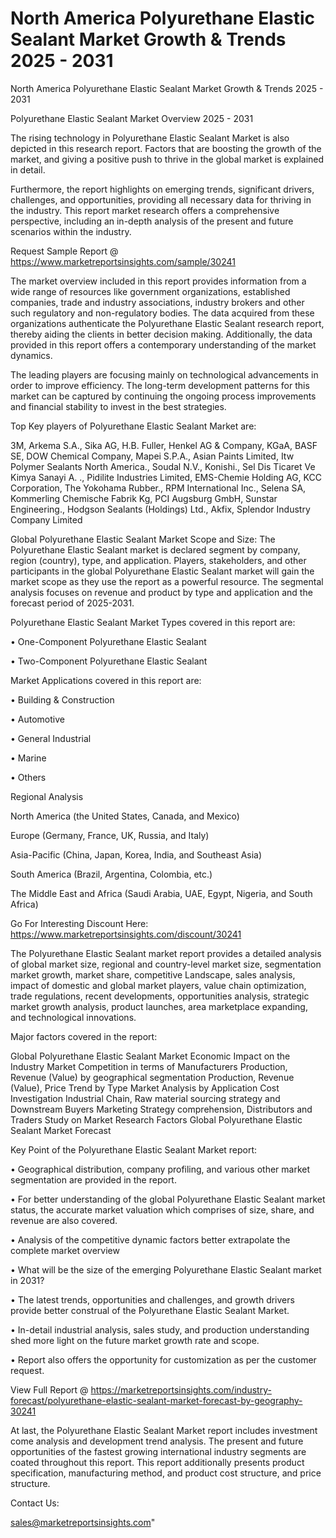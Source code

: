 # North America Polyurethane Elastic Sealant Market Growth & Trends 2025 - 2031
North America Polyurethane Elastic Sealant Market Growth & Trends 2025 - 2031

Polyurethane Elastic Sealant Market Overview 2025 - 2031

The rising technology in Polyurethane Elastic Sealant Market is also depicted in this research report. Factors that are boosting the growth of the market, and giving a positive push to thrive in the global market is explained in detail.

Furthermore, the report highlights on emerging trends, significant drivers, challenges, and opportunities, providing all necessary data for thriving in the industry. This report market research offers a comprehensive perspective, including an in-depth analysis of the present and future scenarios within the industry.

Request Sample Report @ https://www.marketreportsinsights.com/sample/30241

The market overview included in this report provides information from a wide range of resources like government organizations, established companies, trade and industry associations, industry brokers and other such regulatory and non-regulatory bodies. The data acquired from these organizations authenticate the Polyurethane Elastic Sealant research report, thereby aiding the clients in better decision making. Additionally, the data provided in this report offers a contemporary understanding of the market dynamics.

The leading players are focusing mainly on technological advancements in order to improve efficiency. The long-term development patterns for this market can be captured by continuing the ongoing process improvements and financial stability to invest in the best strategies.

Top Key players of Polyurethane Elastic Sealant Market are:

3M, Arkema S.A., Sika AG, H.B. Fuller, Henkel AG & Company, KGaA, BASF SE, DOW Chemical Company, Mapei S.P.A., Asian Paints Limited, Itw Polymer Sealants North America., Soudal N.V., Konishi., Sel Dis Ticaret Ve Kimya Sanayi A. ., Pidilite Industries Limited, EMS-Chemie Holding AG, KCC Corporation, The Yokohama Rubber., RPM International Inc., Selena SA, Kommerling Chemische Fabrik Kg, PCI Augsburg GmbH, Sunstar Engineering., Hodgson Sealants (Holdings) Ltd., Akfix, Splendor Industry Company Limited

Global Polyurethane Elastic Sealant Market Scope and Size:
The Polyurethane Elastic Sealant market is declared segment by company, region (country), type, and application. Players, stakeholders, and other participants in the global Polyurethane Elastic Sealant market will gain the market scope as they use the report as a powerful resource. The segmental analysis focuses on revenue and product by type and application and the forecast period of 2025-2031.

Polyurethane Elastic Sealant Market Types covered in this report are:

• One-Component Polyurethane Elastic Sealant

• Two-Component Polyurethane Elastic Sealant

Market Applications covered in this report are:

• Building & Construction

• Automotive

• General Industrial

• Marine

• Others

Regional Analysis

North America (the United States, Canada, and Mexico)

Europe (Germany, France, UK, Russia, and Italy)

Asia-Pacific (China, Japan, Korea, India, and Southeast Asia)

South America (Brazil, Argentina, Colombia, etc.)

The Middle East and Africa (Saudi Arabia, UAE, Egypt, Nigeria, and South Africa)

Go For Interesting Discount Here: https://www.marketreportsinsights.com/discount/30241

The Polyurethane Elastic Sealant market report provides a detailed analysis of global market size, regional and country-level market size, segmentation market growth, market share, competitive Landscape, sales analysis, impact of domestic and global market players, value chain optimization, trade regulations, recent developments, opportunities analysis, strategic market growth analysis, product launches, area marketplace expanding, and technological innovations.

Major factors covered in the report:

Global Polyurethane Elastic Sealant Market
Economic Impact on the Industry
Market Competition in terms of Manufacturers
Production, Revenue (Value) by geographical segmentation
Production, Revenue (Value), Price Trend by Type
Market Analysis by Application
Cost Investigation
Industrial Chain, Raw material sourcing strategy and Downstream Buyers
Marketing Strategy comprehension, Distributors and Traders
Study on Market Research Factors
Global Polyurethane Elastic Sealant Market Forecast

Key Point of the Polyurethane Elastic Sealant Market report:

• Geographical distribution, company profiling, and various other market segmentation are provided in the report.

• For better understanding of the global Polyurethane Elastic Sealant market status, the accurate market valuation which comprises of size, share, and revenue are also covered.

• Analysis of the competitive dynamic factors better extrapolate the complete market overview

• What will be the size of the emerging Polyurethane Elastic Sealant market in 2031?

• The latest trends, opportunities and challenges, and growth drivers provide better construal of the Polyurethane Elastic Sealant Market.

• In-detail industrial analysis, sales study, and production understanding shed more light on the future market growth rate and scope.

• Report also offers the opportunity for customization as per the customer request.

View Full Report @ https://marketreportsinsights.com/industry-forecast/polyurethane-elastic-sealant-market-forecast-by-geography-30241

At last, the Polyurethane Elastic Sealant Market report includes investment come analysis and development trend analysis. The present and future opportunities of the fastest growing international industry segments are coated throughout this report. This report additionally presents product specification, manufacturing method, and product cost structure, and price structure.

Contact Us:

sales@marketreportsinsights.com"
